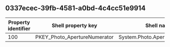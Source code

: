 ## 0337ecec-39fb-4581-a0bd-4c4cc51e9914

Property identifier | Shell property key | Shell name | Alias
--- | --- | --- | ---
100 | PKEY_Photo_ApertureNumerator | System.Photo.ApertureNumerator | 

